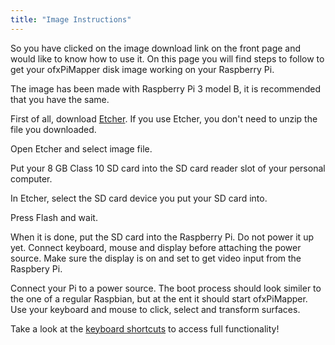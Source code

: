 ```yaml
---
title: "Image Instructions"
---
```


So you have clicked on the image download link on the front page and would like to know how to use it. On this page you will find steps to follow to get your ofxPiMapper disk image working on your Raspberry Pi.

The image has been made with Raspberry Pi 3 model B, it is recommended that you have the same.

First of all, download [Etcher](https://etcher.io). If you use Etcher, you don't need to unzip the file you downloaded.

Open Etcher and select image file. 

Put your 8 GB Class 10 SD card into the SD card reader slot of your personal computer. 

In Etcher, select the SD card device you put your SD card into.

Press Flash and wait. 

When it is done, put the SD card into the Raspberry Pi. Do not power it up yet. Connect keyboard, mouse and display before attaching the power source. Make sure the display is on and set to get video input from the Raspbery Pi.

Connect your Pi to a power source. The boot process should look similer to the one of a regular Raspbian, but at the ent it should start ofxPiMapper. Use your keyboard and mouse to click, select and transform surfaces.

Take a look at the [keyboard shortcuts](https://github.com/kr15h/ofxPiMapper#other-shortcuts) to access full functionality! 
